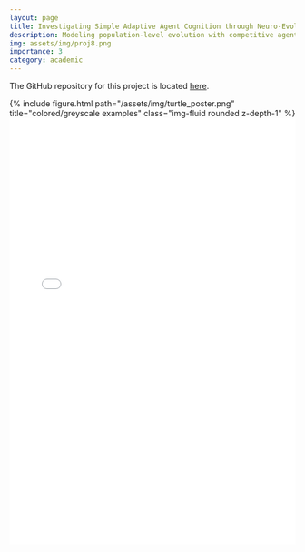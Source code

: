 ```yaml
---
layout: page
title: Investigating Simple Adaptive Agent Cognition through Neuro-Evolution and Competitive Environments
description: Modeling population-level evolution with competitive agents (turtles!).
img: assets/img/proj8.png
importance: 3
category: academic
---
```


The GitHub repository for this project is located [here](https://github.com/WHDaniels/Turtle-Neuroevolution).

<div class="col-sm mt-3 mt-md-0">
        {% include figure.html path="/assets/img/turtle_poster.png" title="colored/greyscale examples" class="img-fluid rounded z-depth-1" %}
    </div>

<iframe
    src='/assets/pdf/turtles.pdf'
    frameBorder="0"
    scrolling="auto"
    height="750px"
    width="100%"
></iframe>